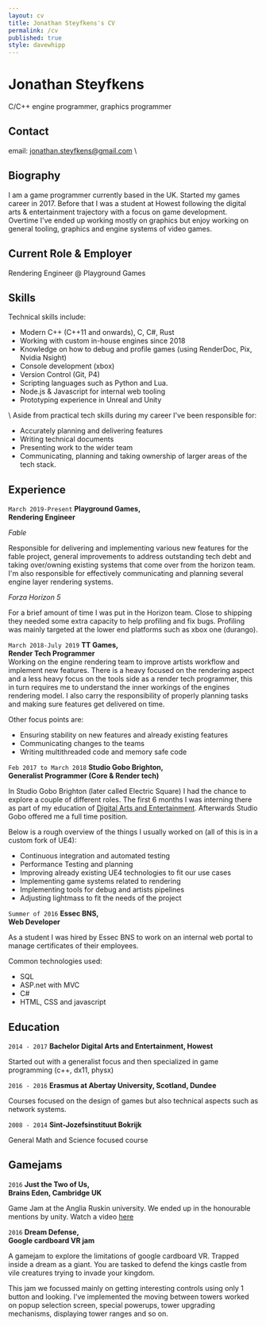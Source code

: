 ```yaml
---
layout: cv
title: Jonathan Steyfkens's CV
permalink: /cv
published: true
style: davewhipp
---
```

# Jonathan Steyfkens
C/C++ engine programmer, graphics programmer

## Contact
email: <jonathan.steyfkens@gmail.com> \\
<!-- twitter: [@Jonathansty](https://twitter.com/Jonathansty) -->

## Biography
I am a game programmer currently based in the UK. Started my games career in 2017. Before that I was a student at Howest following the digital arts & entertainment trajectory with a focus on game development. 
Overtime I've ended up working mostly on graphics but enjoy working on general tooling, graphics and engine systems of video games.

## Current Role & Employer
Rendering Engineer @ Playground Games

## Skills
Technical skills include:
* Modern C++ (C++11 and onwards), C, C#, Rust
* Working with custom in-house engines since 2018
* Knowledge on how to debug and profile games (using RenderDoc, Pix, Nvidia Nsight)
* Console development (xbox)
* Version Control (Git, P4)
* Scripting languages such as Python and Lua.
* Node.js & Javascript for internal web tooling
* Prototyping experience in Unreal and Unity

\\
Aside from practical tech skills during my career I've been responsible for:
* Accurately planning and delivering features
* Writing technical documents 
* Presenting work to the wider team
* Communicating, planning and taking ownership of larger areas of the tech stack.



## Experience
`March 2019-Present`
__Playground Games,__   
__Rendering Engineer__  

*Fable*

Responsible for delivering and implementing various new features for the fable project, general improvements to address outstanding tech debt and taking over/owning existing systems that come over from the horizon team. 
I'm also responsible for effectively communicating and planning several engine layer rendering systems. 

*Forza Horizon 5*

For a brief amount of time I was put in the Horizon team. Close to shipping they needed some extra capacity to help profiling and fix bugs. Profiling was mainly targeted at the lower end platforms such as xbox one (durango).



`March 2018-July 2019`
__TT Games,__   
__Render Tech Programmer__  
Working on the engine rendering team to improve artists workflow and implement new features. There is a heavy focused on the rendering aspect and a less heavy focus on the tools side as a render tech programmer, this in turn requires me to understand the inner workings of the engines rendering model.
I also carry the responsibility of properly planning tasks and making sure features get delivered on time. 

Other focus points are:
   * Ensuring stability on new features and already existing features
   * Communicating changes to the teams
   * Writing multithreaded code and memory safe code

`Feb 2017 to March 2018`
__Studio Gobo Brighton,__  
__Generalist Programmer (Core & Render tech)__  

In Studio Gobo Brighton (later called Electric Square) I had the chance to explore a couple of different roles. 
The first 6 months I was interning there as part of my education of [Digital Arts and Entertainment][DAE]. 
Afterwards Studio Gobo offered me a full time position.

Below is a rough overview of the things I usually worked on (all of this is in a custom fork of UE4):
- Continuous integration and automated testing
- Performance Testing and planning
- Improving already existing UE4 technologies to fit our use cases
- Implementing game systems related to rendering
- Implementing tools for debug and artists pipelines 
- Adjusting lightmass to fit the needs of the project

`Summer of 2016`
__Essec BNS,__  
__Web Developer__  

As a student I was hired by Essec BNS to work on an internal web portal to manage certificates of their employees. 

Common technologies used:
* SQL
* ASP.net with MVC
* C#
* HTML, CSS and javascript

## Education 
`2014 - 2017`
__Bachelor Digital Arts and Entertainment, Howest__  

Started out with a generalist focus and then specialized in game programming (c++, dx11, physx)

`2016 - 2016` 
__Erasmus at Abertay University, Scotland, Dundee__   

Courses focused on the design of games but also technical aspects such as network systems. 

`2008 - 2014`
__Sint-Jozefsinstituut Bokrijk__  

General Math and Science focused course 

## Gamejams
`2016`
__Just the Two of Us,__  
__Brains Eden, Cambridge UK__  

Game Jam at the Anglia Ruskin university. We ended up in the honourable mentions by unity. Watch a video [here](https://player.vimeo.com/video/172655280)

`2016`
__Dream Defense,__  
__Google cardboard VR jam__

A gamejam to explore the limitations of google cardboard VR. Trapped inside a dream as a giant. You are tasked to defend the kings castle from vile creatures trying to invade your kingdom.

This jam we focussed mainly on getting interesting controls using only 1 button and looking. I've implemented the moving between towers worked on popup selection screen, special powerups, tower upgrading mechanisms, displaying tower ranges and so on. 

[DAE]: [http://www.digitalartsandentertainment.be/]

